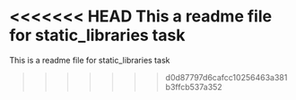 <<<<<<< HEAD
This a readme file for static_libraries task
=======
This is a readme file for static_libraries task
>>>>>>> d0d87797d6cafcc10256463a381b3ffcb537a352
